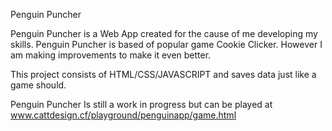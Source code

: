 Penguin Puncher

Penguin Puncher is a Web App created for the cause of me developing my skills. Penguin Puncher is based of popular game Cookie Clicker. However I am making improvements to make it even better.

This project consists of HTML/CSS/JAVASCRIPT and saves data just like a game should.

Penguin Puncher Is still a work in progress but can be played at www.cattdesign.cf/playground/penguinapp/game.html 

